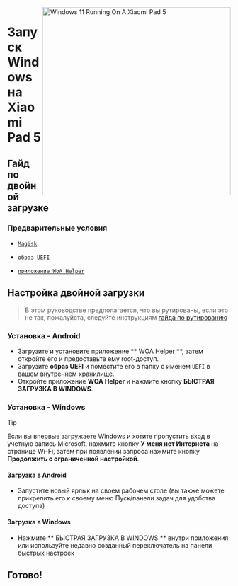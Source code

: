 <img align="right" src="https://raw.githubusercontent.com/erdilS/Port-Windows-11-Xiaomi-Pad-5/main/nabu.png" width="425" alt="Windows 11 Running On A Xiaomi Pad 5">

# Запуск Windows на Xiaomi Pad 5

## Гайд по двойной загрузке

### Предварительные условия
- [```Magisk```](https://github.com/topjohnwu/Magisk/releases/latest)

- [```образ UEFI```](https://github.com/erdilS/Port-Windows-11-Xiaomi-Pad-5/releases/tag/UEFI)

- [```приложение WoA Helper```](https://github.com/n00b69/woa-helper/releases/tag/APK)

## Настройка двойной загрузки
> В этом руководстве предполагается, что вы рутированы, если это не так, пожалуйста, следуйте инструкциям [гайда по рутированию ](2-rootguide-ru.md )

### Установка - Android
- Загрузите и установите приложение ** WOA Helper **, затем откройте его и предоставьте ему root-доступ.
- Загрузите **образ UEFI** и поместите его в папку с именем `UEFI` в вашем внутреннем хранилище.
- Откройте приложение **WOA Helper** и нажмите кнопку **БЫСТРАЯ ЗАГРУЗКА В WINDOWS**.

### Установка - Windows
> [!Tip]
> Если вы впервые загружаете Windows и хотите пропустить вход в учетную запись Microsoft, нажмите кнопку **У меня нет Интернета** на странице Wi-Fi, затем при появлении запроса нажмите кнопку **Продолжить с ограниченной настройкой**.

#### Загрузка в Android
- Запустите новый ярлык на своем рабочем столе (вы также можете прикрепить его к своему меню Пуск/панели задач для удобства доступа)

#### Загрузка в Windows
- Нажмите ** БЫСТРАЯ ЗАГРУЗКА В WINDOWS ** внутри приложения или используйте недавно созданный переключатель на панели быстрых настроек
  
## Готово!



















